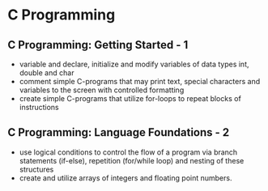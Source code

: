 # C Programming

## C Programming: Getting Started - 1

- variable and declare, initialize and modify variables of data types int, double and char
- comment simple C-programs that may print text, special characters and variables to the screen with controlled formatting
- create simple C-programs that utilize for-loops to repeat blocks of instructions

## C Programming: Language Foundations - 2

- use logical conditions to control the flow of a program via branch statements (if-else), repetition (for/while loop) and nesting of these structures
- create and utilize arrays of integers and floating point numbers.